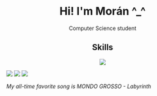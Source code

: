 

<h1 align="center">Hi! I'm Morán ^_^</h1>
<p align="center">Computer Science student</p>


<h2 align="center">Skills</h2>
<p align="center">
  <a href="https://skillicons.dev">
    <img src="https://skillicons.dev/icons?i=azure,cs,dotnet,py,mysql,&theme=dark" />
  </a>
</p>



<img src="https://github-readme-stats.vercel.app/api/top-langs/?username=Mor4n&theme=vue-dark&show_icons=true&hide_border=true&layout=compact"/>
<img src="https://github-readme-stats.vercel.app/api?username=Mor4n&theme=vue-dark&show_icons=true&hide_border=true&count_private=true"/>


<img src="https://64.media.tumblr.com/d11513f2d1c3bb9de402e0e3e810f322/7189806760bf49e3-bc/s540x810/ed4a27e2c3b9fc1e54043ab1f710b26b9d1f4f0f.gif">
<p><i>My all-time favorite song is MONDO GROSSO - Labyrinth</i></p>
<!--
### Hi there 👋
**Mor4n/Mor4n** is a ✨ _special_ ✨ repository because its `README.md` (this file) appears on your GitHub profile.
  <img src="https://skillicons.dev/icons?i=git,kubernetes,docker,c,vim](https://skillicons.dev/icons?i=azure,cs,dotnet,py,mysql,&theme=dark" />
Here are some ideas to get you started:

- 🔭 I’m currently working on ...
- 🌱 I’m currently learning ...
- 👯 I’m looking to collaborate on ...
- 🤔 I’m looking for help with ...
- 💬 Ask me about ...
- 📫 How to reach me: ...
- 😄 Pronouns: ...
- ⚡ Fun fact: ...
-->
